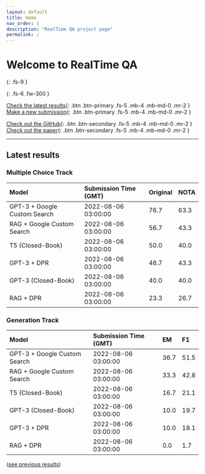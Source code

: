 ```yaml
---
layout: default
title: Home
nav_order: 1
description: "RealTime QA project page"
permalink: /
---
```


# Welcome to RealTime QA
{: .fs-9 }


{: .fs-6 .fw-300 }

[Check the latest results](#latest-results){: .btn .btn-primary .fs-5 .mb-4 .mb-md-0 .mr-2 } [Make a new submission](#make-a-new-submission){: .btn .btn-primary .fs-5 .mb-4 .mb-md-0 .mr-2 }

[Check out the GitHub](https://github.com/realtimeqa/realtimeqa_public){: .btn .btn-secondary .fs-5 .mb-4 .mb-md-0 .mr-2 } [Check out the paper](https://arxiv.org/abs/2207.13332){: .btn .btn-secondary .fs-5 .mb-4 .mb-md-0 .mr-2 }

---

## Latest results 

### Multiple Choice Track

| Model        | Submission Time (GMT) | Original | NOTA | 
|:-------------|:---------|:---------|:-----|
|GPT-3 + Google Custom Search|2022-08-06 03:00:00|76.7|63.3|
|RAG + Google Custom Search|2022-08-06 03:00:00|56.7|43.3|
|T5 (Closed-Book)|2022-08-06 03:00:00|50.0|40.0|
|GPT-3 + DPR|2022-08-06 03:00:00|46.7|43.3|
|GPT-3 (Closed-Book)|2022-08-06 03:00:00|40.0|40.0|
|RAG + DPR|2022-08-06 03:00:00|23.3|26.7|



### Generation Track

| Model        | Submission Time (GMT) | EM | F1 | 
|:-------------|:---------|:---------|:-----|
|GPT-3 + Google Custom Search|2022-08-06 03:00:00|36.7|51.5|
|RAG + Google Custom Search|2022-08-06 03:00:00|33.3|42.8|
|T5 (Closed-Book)|2022-08-06 03:00:00|16.7|21.1|
|GPT-3 (Closed-Book)|2022-08-06 03:00:00|10.0|19.7|
|GPT-3 + DPR|2022-08-06 03:00:00|10.0|18.1|
|RAG + DPR|2022-08-06 03:00:00|0.0|1.7|



([see previous results](https://realtimeqa.github.io/docs/results/2022/))


